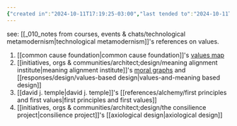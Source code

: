 ```yaml
---
{"created in":"2024-10-11T17:19:25-03:00","last tended to":"2024-10-11T17:32:29-03:00","tags":["concept","alchemy","🌱","design"],"relevancescore":98,"dg-publish":true,"notestage":["🌱"],"permalink":"/concepts/alchemy/values/","dgPassFrontmatter":true,"created":"2024-10-11T17:19:25.804-03:00","updated":"2024-10-25T11:39:12.400-03:00"}
---
```


see: [[_010_notes from courses, events & chats/technological metamodernism\|technological metamodernism]]'s references on values.

1) [[common cause foundation\|common cause foundation]]'s [values map](https://commoncausefoundation.org/_resources/the-values-map/)
2) [[initiatives, orgs & communities/architect;design/meaning alignment institute\|meaning alignment institute]]'s [moral graphs](https://www.youtube.com/watch?v=bC2pQ78o754) and [[responses/design/values-based design\|values-and-meaning based design]]
3) [[david j. temple\|david j. temple]]'s [[references/alchemy/first principles and first values\|first principles and first values]]
4) [[initiatives, orgs & communities/architect;design/the consilience project\|consilience project]]'s [[axiological design\|axiological design]]